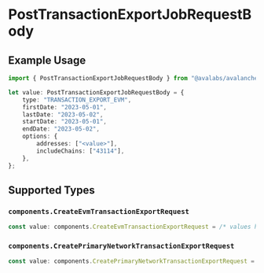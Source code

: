 # PostTransactionExportJobRequestBody

## Example Usage

```typescript
import { PostTransactionExportJobRequestBody } from "@avalabs/avalanche-sdk/models/operations";

let value: PostTransactionExportJobRequestBody = {
    type: "TRANSACTION_EXPORT_EVM",
    firstDate: "2023-05-01",
    lastDate: "2023-05-02",
    startDate: "2023-05-01",
    endDate: "2023-05-02",
    options: {
        addresses: ["<value>"],
        includeChains: ["43114"],
    },
};
```

## Supported Types

### `components.CreateEvmTransactionExportRequest`

```typescript
const value: components.CreateEvmTransactionExportRequest = /* values here */
```

### `components.CreatePrimaryNetworkTransactionExportRequest`

```typescript
const value: components.CreatePrimaryNetworkTransactionExportRequest = /* values here */
```

